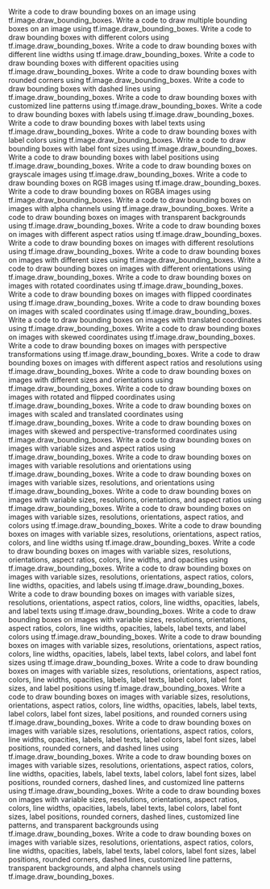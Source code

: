 Write a code to draw bounding boxes on an image using tf.image.draw_bounding_boxes.
Write a code to draw multiple bounding boxes on an image using tf.image.draw_bounding_boxes.
Write a code to draw bounding boxes with different colors using tf.image.draw_bounding_boxes.
Write a code to draw bounding boxes with different line widths using tf.image.draw_bounding_boxes.
Write a code to draw bounding boxes with different opacities using tf.image.draw_bounding_boxes.
Write a code to draw bounding boxes with rounded corners using tf.image.draw_bounding_boxes.
Write a code to draw bounding boxes with dashed lines using tf.image.draw_bounding_boxes.
Write a code to draw bounding boxes with customized line patterns using tf.image.draw_bounding_boxes.
Write a code to draw bounding boxes with labels using tf.image.draw_bounding_boxes.
Write a code to draw bounding boxes with label texts using tf.image.draw_bounding_boxes.
Write a code to draw bounding boxes with label colors using tf.image.draw_bounding_boxes.
Write a code to draw bounding boxes with label font sizes using tf.image.draw_bounding_boxes.
Write a code to draw bounding boxes with label positions using tf.image.draw_bounding_boxes.
Write a code to draw bounding boxes on grayscale images using tf.image.draw_bounding_boxes.
Write a code to draw bounding boxes on RGB images using tf.image.draw_bounding_boxes.
Write a code to draw bounding boxes on RGBA images using tf.image.draw_bounding_boxes.
Write a code to draw bounding boxes on images with alpha channels using tf.image.draw_bounding_boxes.
Write a code to draw bounding boxes on images with transparent backgrounds using tf.image.draw_bounding_boxes.
Write a code to draw bounding boxes on images with different aspect ratios using tf.image.draw_bounding_boxes.
Write a code to draw bounding boxes on images with different resolutions using tf.image.draw_bounding_boxes.
Write a code to draw bounding boxes on images with different sizes using tf.image.draw_bounding_boxes.
Write a code to draw bounding boxes on images with different orientations using tf.image.draw_bounding_boxes.
Write a code to draw bounding boxes on images with rotated coordinates using tf.image.draw_bounding_boxes.
Write a code to draw bounding boxes on images with flipped coordinates using tf.image.draw_bounding_boxes.
Write a code to draw bounding boxes on images with scaled coordinates using tf.image.draw_bounding_boxes.
Write a code to draw bounding boxes on images with translated coordinates using tf.image.draw_bounding_boxes.
Write a code to draw bounding boxes on images with skewed coordinates using tf.image.draw_bounding_boxes.
Write a code to draw bounding boxes on images with perspective transformations using tf.image.draw_bounding_boxes.
Write a code to draw bounding boxes on images with different aspect ratios and resolutions using tf.image.draw_bounding_boxes.
Write a code to draw bounding boxes on images with different sizes and orientations using tf.image.draw_bounding_boxes.
Write a code to draw bounding boxes on images with rotated and flipped coordinates using tf.image.draw_bounding_boxes.
Write a code to draw bounding boxes on images with scaled and translated coordinates using tf.image.draw_bounding_boxes.
Write a code to draw bounding boxes on images with skewed and perspective-transformed coordinates using tf.image.draw_bounding_boxes.
Write a code to draw bounding boxes on images with variable sizes and aspect ratios using tf.image.draw_bounding_boxes.
Write a code to draw bounding boxes on images with variable resolutions and orientations using tf.image.draw_bounding_boxes.
Write a code to draw bounding boxes on images with variable sizes, resolutions, and orientations using tf.image.draw_bounding_boxes.
Write a code to draw bounding boxes on images with variable sizes, resolutions, orientations, and aspect ratios using tf.image.draw_bounding_boxes.
Write a code to draw bounding boxes on images with variable sizes, resolutions, orientations, aspect ratios, and colors using tf.image.draw_bounding_boxes.
Write a code to draw bounding boxes on images with variable sizes, resolutions, orientations, aspect ratios, colors, and line widths using tf.image.draw_bounding_boxes.
Write a code to draw bounding boxes on images with variable sizes, resolutions, orientations, aspect ratios, colors, line widths, and opacities using tf.image.draw_bounding_boxes.
Write a code to draw bounding boxes on images with variable sizes, resolutions, orientations, aspect ratios, colors, line widths, opacities, and labels using tf.image.draw_bounding_boxes.
Write a code to draw bounding boxes on images with variable sizes, resolutions, orientations, aspect ratios, colors, line widths, opacities, labels, and label texts using tf.image.draw_bounding_boxes.
Write a code to draw bounding boxes on images with variable sizes, resolutions, orientations, aspect ratios, colors, line widths, opacities, labels, label texts, and label colors using tf.image.draw_bounding_boxes.
Write a code to draw bounding boxes on images with variable sizes, resolutions, orientations, aspect ratios, colors, line widths, opacities, labels, label texts, label colors, and label font sizes using tf.image.draw_bounding_boxes.
Write a code to draw bounding boxes on images with variable sizes, resolutions, orientations, aspect ratios, colors, line widths, opacities, labels, label texts, label colors, label font sizes, and label positions using tf.image.draw_bounding_boxes.
Write a code to draw bounding boxes on images with variable sizes, resolutions, orientations, aspect ratios, colors, line widths, opacities, labels, label texts, label colors, label font sizes, label positions, and rounded corners using tf.image.draw_bounding_boxes.
Write a code to draw bounding boxes on images with variable sizes, resolutions, orientations, aspect ratios, colors, line widths, opacities, labels, label texts, label colors, label font sizes, label positions, rounded corners, and dashed lines using tf.image.draw_bounding_boxes.
Write a code to draw bounding boxes on images with variable sizes, resolutions, orientations, aspect ratios, colors, line widths, opacities, labels, label texts, label colors, label font sizes, label positions, rounded corners, dashed lines, and customized line patterns using tf.image.draw_bounding_boxes.
Write a code to draw bounding boxes on images with variable sizes, resolutions, orientations, aspect ratios, colors, line widths, opacities, labels, label texts, label colors, label font sizes, label positions, rounded corners, dashed lines, customized line patterns, and transparent backgrounds using tf.image.draw_bounding_boxes.
Write a code to draw bounding boxes on images with variable sizes, resolutions, orientations, aspect ratios, colors, line widths, opacities, labels, label texts, label colors, label font sizes, label positions, rounded corners, dashed lines, customized line patterns, transparent backgrounds, and alpha channels using tf.image.draw_bounding_boxes.